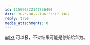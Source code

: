 ```yaml
---
id: 115099322141756400
date: 2025-08-27T06:31:17.798Z
reply: true
media_attachments: 0
---
```


[@lxz](https://mkacg.com/@lxz) 可以报，不过结果可能是你赔给华为。


